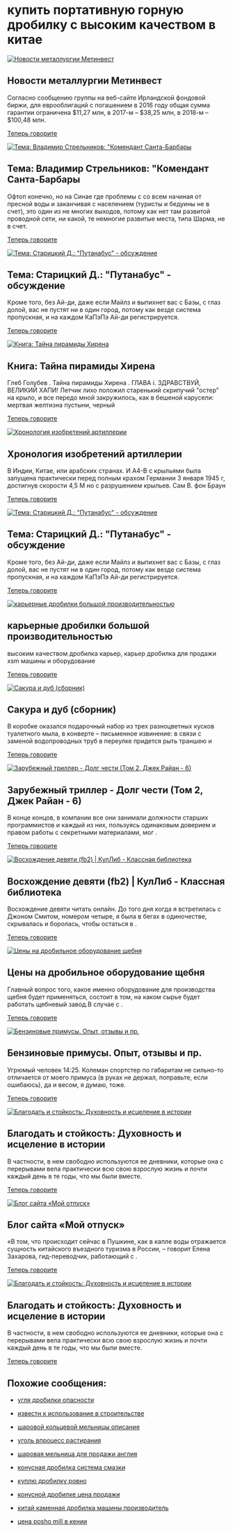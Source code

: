 # купить портативную горную дробилку с высоким качеством в китае
<a href="https://mnn.zoosnet.net/LR/Chatpre.aspx?id=MNN94995150&p=https://consultis.com.pl/" target="_blank">![Новости металлургии Метинвест](https://github.com/millmachine/images/raw/main/17.jpg)</a>
## Новости металлургии Метинвест
Согласно сообщению группы на веб-сайте Ирландской фондовой биржи, для еврооблигаций с погашением в 2016 году общая сумма гарантии ограничена $11,27 млн, в 2017-м – $38,25 млн, в 2018-м – $100,48 млн.
<a href="https://mnn.zoosnet.net/LR/Chatpre.aspx?id=MNN94995150&p=https://consultis.com.pl/" target="_blank">Теперь говорите</a>
<a href="https://mnn.zoosnet.net/LR/Chatpre.aspx?id=MNN94995150&p=https://consultis.com.pl/" target="_blank">![Тема: Владимир Стрельников: "Комендант Санта-Барбары ](https://github.com/millmachine/images/raw/main/7.jpg)</a>
## Тема: Владимир Стрельников: "Комендант Санта-Барбары 
Офтоп конечно, но на Синае где проблемы с со всем начиная от пресной воды и заканчивая с населением (туристы и бедуины не в счет), это один из не многих выходов, потому как нет там развитой проводной сети, ни какой, те немногие развитые места, типа Шарма, не в счет.
<a href="https://mnn.zoosnet.net/LR/Chatpre.aspx?id=MNN94995150&p=https://consultis.com.pl/" target="_blank">Теперь говорите</a>
<a href="https://mnn.zoosnet.net/LR/Chatpre.aspx?id=MNN94995150&p=https://consultis.com.pl/" target="_blank">![Тема: Старицкий Д.: "Путанабус" - обсуждение](https://github.com/millmachine/images/raw/main/293.jpg)</a>
## Тема: Старицкий Д.: "Путанабус" - обсуждение
Кроме того, без Ай-ди, даже если Майлз и выпихнет вас с Базы, с глаз долой, вас не пустят ни в один город, потому как везде система пропускная, и на каждом КаПэПэ Ай-ди регистрируется.
<a href="https://mnn.zoosnet.net/LR/Chatpre.aspx?id=MNN94995150&p=https://consultis.com.pl/" target="_blank">Теперь говорите</a>
<a href="https://mnn.zoosnet.net/LR/Chatpre.aspx?id=MNN94995150&p=https://consultis.com.pl/" target="_blank">![Книга: Тайна пирамиды Хирена](https://github.com/millmachine/images/raw/main/475.jpg)</a>
## Книга: Тайна пирамиды Хирена
Глеб Голубев . Тайна пирамиды Хирена . ГЛАВА i. ЗДРАВСТВУЙ, ВЕЛИКИЙ ХАПИ! Летчик лихо положил старенький скрипучий "остер" на крыло, и все передо мной закружилось, как в бешеной карусели: мертвая желтизна пустыни, черный 
<a href="https://mnn.zoosnet.net/LR/Chatpre.aspx?id=MNN94995150&p=https://consultis.com.pl/" target="_blank">Теперь говорите</a>
<a href="https://mnn.zoosnet.net/LR/Chatpre.aspx?id=MNN94995150&p=https://consultis.com.pl/" target="_blank">![Хронология изобретений артиллерии](https://github.com/millmachine/images/raw/main/63.jpg)</a>
## Хронология изобретений артиллерии
В Индии, Китае, или арабских странах.  И А4-В с крыльями была запущена практически перед полным крахом Германии 3 января 1945 г, достигнув скорости 4,5 М но с разрушением крыльев. Сам В. фон Браун 
<a href="https://mnn.zoosnet.net/LR/Chatpre.aspx?id=MNN94995150&p=https://consultis.com.pl/" target="_blank">Теперь говорите</a>
<a href="https://mnn.zoosnet.net/LR/Chatpre.aspx?id=MNN94995150&p=https://consultis.com.pl/" target="_blank">![Тема: Старицкий Д.: "Путанабус" - обсуждение](https://github.com/millmachine/images/raw/main/247.jpg)</a>
## Тема: Старицкий Д.: "Путанабус" - обсуждение
Кроме того, без Ай-ди, даже если Майлз и выпихнет вас с Базы, с глаз долой, вас не пустят ни в один город, потому как везде система пропускная, и на каждом КаПэПэ Ай-ди регистрируется.
<a href="https://mnn.zoosnet.net/LR/Chatpre.aspx?id=MNN94995150&p=https://consultis.com.pl/" target="_blank">Теперь говорите</a>
<a href="https://mnn.zoosnet.net/LR/Chatpre.aspx?id=MNN94995150&p=https://consultis.com.pl/" target="_blank">![карьерные дробилки большой производительностью](https://github.com/millmachine/images/raw/main/482.jpg)</a>
## карьерные дробилки большой производительностью
высоким качеством дробилка карьер, карьер дробилка для продажи xsm машины и оборудование 
<a href="https://mnn.zoosnet.net/LR/Chatpre.aspx?id=MNN94995150&p=https://consultis.com.pl/" target="_blank">Теперь говорите</a>
<a href="https://mnn.zoosnet.net/LR/Chatpre.aspx?id=MNN94995150&p=https://consultis.com.pl/" target="_blank">![Сакура и дуб (сборник)](https://github.com/millmachine/images/raw/main/421.jpg)</a>
## Сакура и дуб (сборник)
В коробке оказался подарочный набор из трех разноцветных кусков туалетного мыла, в конверте – письменное извинение: в связи с заменой водопроводных труб в переулке придется рыть траншею и 
<a href="https://mnn.zoosnet.net/LR/Chatpre.aspx?id=MNN94995150&p=https://consultis.com.pl/" target="_blank">Теперь говорите</a>
<a href="https://mnn.zoosnet.net/LR/Chatpre.aspx?id=MNN94995150&p=https://consultis.com.pl/" target="_blank">![Зарубежный триллер - Долг чести (Том 2, Джек Райан - 6)](https://github.com/millmachine/images/raw/main/554.jpg)</a>
## Зарубежный триллер - Долг чести (Том 2, Джек Райан - 6)
В конце концов, в компании все они занимали должности старших программистов и каждый из них, пользуясь одинаковым доверием и правом работы с секретными материалами, мог .
<a href="https://mnn.zoosnet.net/LR/Chatpre.aspx?id=MNN94995150&p=https://consultis.com.pl/" target="_blank">Теперь говорите</a>
<a href="https://mnn.zoosnet.net/LR/Chatpre.aspx?id=MNN94995150&p=https://consultis.com.pl/" target="_blank">![Восхождение девяти (fb2) | КулЛиб - Классная библиотека ](https://github.com/millmachine/images/raw/main/292.jpg)</a>
## Восхождение девяти (fb2) | КулЛиб - Классная библиотека 
Восхождение девяти читать онлайн. До того дня когда я встретилась с Джоном Смитом, номером четыре, я была в бегах в одиночестве, скрывалась и боролась, чтобы остаться в .
<a href="https://mnn.zoosnet.net/LR/Chatpre.aspx?id=MNN94995150&p=https://consultis.com.pl/" target="_blank">Теперь говорите</a>
<a href="https://mnn.zoosnet.net/LR/Chatpre.aspx?id=MNN94995150&p=https://consultis.com.pl/" target="_blank">![Цены на дробильное оборудование щебня](https://github.com/millmachine/images/raw/main/129.jpg)</a>
## Цены на дробильное оборудование щебня
Главный вопрос того, какое именно оборудование для производства щебня будет применяться, состоит в том, на каком сырье будет работать щебневый завод.В случае с .
<a href="https://mnn.zoosnet.net/LR/Chatpre.aspx?id=MNN94995150&p=https://consultis.com.pl/" target="_blank">Теперь говорите</a>
<a href="https://mnn.zoosnet.net/LR/Chatpre.aspx?id=MNN94995150&p=https://consultis.com.pl/" target="_blank">![Бензиновые примусы. Опыт, отзывы и пр.](https://github.com/millmachine/images/raw/main/679.jpg)</a>
## Бензиновые примусы. Опыт, отзывы и пр.
Угрюмый человек 14:25. Колеман спортстер по габаритам не сильно-то отличается от моего примуса (в руках не держал, поправьте, если ошибаюсь), да и весом, я думаю, тоже.
<a href="https://mnn.zoosnet.net/LR/Chatpre.aspx?id=MNN94995150&p=https://consultis.com.pl/" target="_blank">Теперь говорите</a>
<a href="https://mnn.zoosnet.net/LR/Chatpre.aspx?id=MNN94995150&p=https://consultis.com.pl/" target="_blank">![Благодать и стойкость: Духовность и исцеление в истории ](https://github.com/millmachine/images/raw/main/338.jpg)</a>
## Благодать и стойкость: Духовность и исцеление в истории 
В частности, в нем свободно используются ее дневники, которые она с перерывами вела практически всю свою взрослую жизнь и почти каждый день в те годы, что мы были вместе.
<a href="https://mnn.zoosnet.net/LR/Chatpre.aspx?id=MNN94995150&p=https://consultis.com.pl/" target="_blank">Теперь говорите</a>
<a href="https://mnn.zoosnet.net/LR/Chatpre.aspx?id=MNN94995150&p=https://consultis.com.pl/" target="_blank">![Блог сайта «Мой отпуск»](https://github.com/millmachine/images/raw/main/609.jpg)</a>
## Блог сайта «Мой отпуск»
«В том, что происходит сейчас в Пушкине, как в капле воды отражается сущность китайского въездного туризма в России, – говорит Елена Захарова, гид-переводчик, работающий с .
<a href="https://mnn.zoosnet.net/LR/Chatpre.aspx?id=MNN94995150&p=https://consultis.com.pl/" target="_blank">Теперь говорите</a>
<a href="https://mnn.zoosnet.net/LR/Chatpre.aspx?id=MNN94995150&p=https://consultis.com.pl/" target="_blank">![Благодать и стойкость: Духовность и исцеление в истории ](https://github.com/millmachine/images/raw/main/693.jpg)</a>
## Благодать и стойкость: Духовность и исцеление в истории 
В частности, в нем свободно используются ее дневники, которые она с перерывами вела практически всю свою взрослую жизнь и почти каждый день в те годы, что мы были вместе.
<a href="https://mnn.zoosnet.net/LR/Chatpre.aspx?id=MNN94995150&p=https://consultis.com.pl/" target="_blank">Теперь говорите</a>
## Похожие сообщения:
* [угля дробилки опасности](%D1%83%D0%B3%D0%BB%D1%8F%20%D0%B4%D1%80%D0%BE%D0%B1%D0%B8%D0%BB%D0%BA%D0%B8%20%D0%BE%D0%BF%D0%B0%D1%81%D0%BD%D0%BE%D1%81%D1%82%D0%B8.md)
* [известн к использование в строительстве](%D0%B8%D0%B7%D0%B2%D0%B5%D1%81%D1%82%D0%BD%20%D0%BA%20%D0%B8%D1%81%D0%BF%D0%BE%D0%BB%D1%8C%D0%B7%D0%BE%D0%B2%D0%B0%D0%BD%D0%B8%D0%B5%20%D0%B2%20%D1%81%D1%82%D1%80%D0%BE%D0%B8%D1%82%D0%B5%D0%BB%D1%8C%D1%81%D1%82%D0%B2%D0%B5.md)
* [шаровой кольцевой мельницы описание](%D1%88%D0%B0%D1%80%D0%BE%D0%B2%D0%BE%D0%B9%20%D0%BA%D0%BE%D0%BB%D1%8C%D1%86%D0%B5%D0%B2%D0%BE%D0%B9%20%D0%BC%D0%B5%D0%BB%D1%8C%D0%BD%D0%B8%D1%86%D1%8B%20%D0%BE%D0%BF%D0%B8%D1%81%D0%B0%D0%BD%D0%B8%D0%B5.md)
* [уголь впроцесс растирания](%D1%83%D0%B3%D0%BE%D0%BB%D1%8C%20%D0%B2%D0%BF%D1%80%D0%BE%D1%86%D0%B5%D1%81%D1%81%20%D1%80%D0%B0%D1%81%D1%82%D0%B8%D1%80%D0%B0%D0%BD%D0%B8%D1%8F.md)
* [шаровая мельница для продажи англия](%D1%88%D0%B0%D1%80%D0%BE%D0%B2%D0%B0%D1%8F%20%D0%BC%D0%B5%D0%BB%D1%8C%D0%BD%D0%B8%D1%86%D0%B0%20%D0%B4%D0%BB%D1%8F%20%D0%BF%D1%80%D0%BE%D0%B4%D0%B0%D0%B6%D0%B8%20%D0%B0%D0%BD%D0%B3%D0%BB%D0%B8%D1%8F.md)
* [конусная дробилка система смазки](%D0%BA%D0%BE%D0%BD%D1%83%D1%81%D0%BD%D0%B0%D1%8F%20%D0%B4%D1%80%D0%BE%D0%B1%D0%B8%D0%BB%D0%BA%D0%B0%20%D1%81%D0%B8%D1%81%D1%82%D0%B5%D0%BC%D0%B0%20%D1%81%D0%BC%D0%B0%D0%B7%D0%BA%D0%B8.md)
* [куплю дробилку ровно](%D0%BA%D1%83%D0%BF%D0%BB%D1%8E%20%D0%B4%D1%80%D0%BE%D0%B1%D0%B8%D0%BB%D0%BA%D1%83%20%D1%80%D0%BE%D0%B2%D0%BD%D0%BE.md)
* [конусной дробилке цена продажи](%D0%BA%D0%BE%D0%BD%D1%83%D1%81%D0%BD%D0%BE%D0%B9%20%D0%B4%D1%80%D0%BE%D0%B1%D0%B8%D0%BB%D0%BA%D0%B5%20%D1%86%D0%B5%D0%BD%D0%B0%20%D0%BF%D1%80%D0%BE%D0%B4%D0%B0%D0%B6%D0%B8.md)
* [китай каменная дробилка машины производитель](%D0%BA%D0%B8%D1%82%D0%B0%D0%B9%20%D0%BA%D0%B0%D0%BC%D0%B5%D0%BD%D0%BD%D0%B0%D1%8F%20%D0%B4%D1%80%D0%BE%D0%B1%D0%B8%D0%BB%D0%BA%D0%B0%20%D0%BC%D0%B0%D1%88%D0%B8%D0%BD%D1%8B%20%D0%BF%D1%80%D0%BE%D0%B8%D0%B7%D0%B2%D0%BE%D0%B4%D0%B8%D1%82%D0%B5%D0%BB%D1%8C.md)
* [цена posho mill в кении](%D1%86%D0%B5%D0%BD%D0%B0%20posho%20mill%20%D0%B2%20%D0%BA%D0%B5%D0%BD%D0%B8%D0%B8.md)
